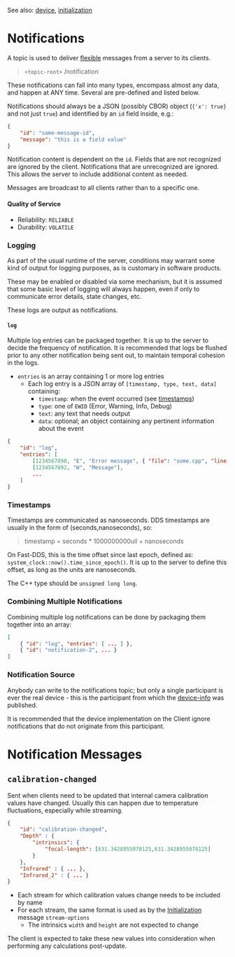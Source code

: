 
See also: [device](device.md), [initialization](initialization.md)


# Notifications

A topic is used to deliver [flexible](../include/realdds/topics/flexible/) messages from a server to its clients.

> `<topic-root>` /notification

These notifications can fall into many types, encompass almost any data, and happen at ANY time. Several are pre-defined and listed below.

Notifications should always be a JSON (possibly CBOR) object (`{'x': true}` and not just `true`) and identified by an `id` field inside, e.g.:

```JSON
{
    "id": "some-message-id",
    "message": "this is a field value"
}
```

Notification content is dependent on the `id`. Fields that are not recognized are ignored by the client. Notifications that are unrecognized are ignored. This allows the server to include additional content as needed.

Messages are broadcast to all clients rather than to a specific one.


#### Quality of Service

- Reliability: `RELIABLE`
- Durability: `VOLATILE`


### Logging

As part of the usual runtime of the server, conditions may warrant some kind of output for logging purposes, as is customary in software products.

These may be enabled or disabled via some mechanism, but it is assumed that some basic level of logging will always happen, even if only to communicate error details, state changes, etc.

These logs are output as notifications.


#### `log`

Multiple log entries can be packaged together. It is up to the server to decide the frequency of notification. It is recommended that logs be flushed prior to any other notification being sent out, to maintain temporal cohesion in the logs.

- `entries` is an array containing 1 or more log entries
    - Each log entry is a JSON array of `[timestamp, type, text, data]` containing:
        - `timestamp`: when the event occurred (see [timestamps](#timestamps))
        - `type`: one of `EWID` (Error, Warning, Info, Debug)
        - `text`: any text that needs output
        - `data`: optional; an object containing any pertinent information about the event

```JSON
{
    "id": "log",
    "entries": [
        [1234567890, "E", "Error message", { "file": "some.cpp", "line-number": 35 }],
        [1234567892, "W", "Message"],
        ...
    ]
}
```


### Timestamps

Timestamps are communicated as nanoseconds. DDS timestamps are usually in the form of (seconds,nanoseconds), so:
>timestamp = seconds * 1000000000ull + nanoseconds

On Fast-DDS, this is the time offset since last epoch, defined as:
`system_clock::now().time_since_epoch()`. It is up to the server to define this offset, as long as the units are nanoseconds.

The C++ type should be `unsigned long long`.


### Combining Multiple Notifications

Combining multiple log notifications can be done by packaging them together into an array:

```JSON
[
    { "id": "log", "entries": [ ... ] },
    { "id": "notification-2", ... }
]
```


### Notification Source

Anybody can write to the notifications topic; but only a single participant is ever the real device - this is the participant from which the [device-info](discovery.md) was published.

It is recommended that the device implementation on the Client ignore notifications that do not originate from this participant.


# Notification Messages

## `calibration-changed`

Sent when clients need to be updated that internal camera calibration values have changed. Usually this can happen due to temperature fluctuations, especially while streaming.

```JSON
{
    "id": "calibration-changed",
    "Depth" : {
        "intrinsics": {
            "focal-length": [631.3428955078125,631.3428955078125]
        }
    },
    "Infrared" : { ... },
    "Infrared_2" : { ... }
}
```

- Each stream for which calibration values change needs to be included by name
- For each stream, the same format is used as by the [Initialization](initialization.md) message `stream-options`
    - The intrinsics `width` and `height` are not expected to change

The client is expected to take these new values into consideration when performing any calculations post-update.
